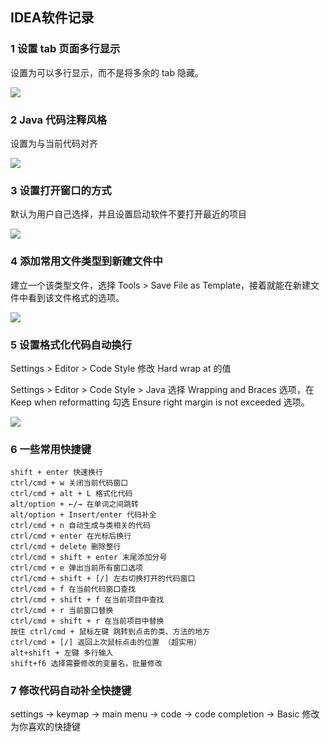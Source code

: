 ## IDEA软件记录

### 1 设置 tab 页面多行显示

设置为可以多行显示，而不是将多余的 tab 隐藏。

![](http://images.csmaxwell.xyz/20200423002947.png)

### 2  Java 代码注释风格

设置为与当前代码对齐

![](http://images.csmaxwell.xyz/20200423003128.png)

### 3 设置打开窗口的方式

默认为用户自己选择，并且设置启动软件不要打开最近的项目

![](http://images.csmaxwell.xyz/20200423003513.png)

### 4 添加常用文件类型到新建文件中

建立一个该类型文件，选择 Tools > Save File as Template，接着就能在新建文件中看到该文件格式的选项。

![](http://images.csmaxwell.xyz/20200423005857.png)

### 5 设置格式化代码自动换行

Settings > Editor > Code Style 修改 Hard wrap at 的值

Settings > Editor > Code  Style > Java 选择 Wrapping and Braces 选项，在 Keep when reformatting 勾选 Ensure right margin is not exceeded 选项。

![](http://images.csmaxwell.xyz/20200423104704.png)

### 6 一些常用快捷键

```
shift + enter 快速换行
ctrl/cmd + w 关闭当前代码窗口
ctrl/cmd + alt + L 格式化代码
alt/option + ←/→ 在单词之间跳转
alt/option + Insert/enter 代码补全
ctrl/cmd + n 自动生成与类相关的代码
ctrl/cmd + enter 在光标后换行
ctrl/cmd + delete 删除整行
ctrl/cmd + shift + enter 末尾添加分号
ctrl/cmd + e 弹出当前所有窗口选项
ctrl/cmd + shift + [/] 左右切换打开的代码窗口
ctrl/cmd + f 在当前代码窗口查找
ctrl/cmd + shift + f 在当前项目中查找
ctrl/cmd + r 当前窗口替换
ctrl/cmd + shift + r 在当前项目中替换
按住 ctrl/cmd + 鼠标左键 跳转到点击的类、方法的地方
ctrl/cmd + [/] 返回上次鼠标点击的位置 （超实用）
alt+shift + 左键 多行输入
shift+f6 选择需要修改的变量名，批量修改
```

### 7 修改代码自动补全快捷键

settings -> keymap -> main menu -> code -> code completion -> Basic 修改为你喜欢的快捷键